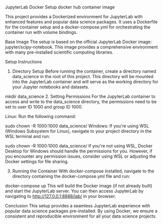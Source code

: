 JupyterLab Docker Setup
docker hub container image

This project provides a Dockerized environment for JupyterLab with enhanced features and popular data science packages. It uses a Dockerfile for the container setup and a docker-compose.yml for orchestrating the container run with volume bindings.

Base Image
The setup is based on the official JupyterLab Docker image: jupyter/scipy-notebook. This image provides a comprehensive environment with many pre-installed scientific computing libraries.

Setup Instructions
1. Directory Setup
Before running the container, create a directory named data_science in the root of this project. This directory will be mounted into the JupyterLab container and will serve as the working directory for your Jupyter notebooks and datasets.

mkdir data_science
2. Setting Permissions
For the JupyterLab container to access and write to the data_science directory, the permissions need to be set to user ID 1000 and group ID 1000.

Linux:
Run the following command:

sudo chown -R 1000:1000 data_science/
Windows:
If you're using WSL (Windows Subsystem for Linux), navigate to your project directory in the WSL terminal and run:

sudo chown -R 1000:1000 data_science/
If you're not using WSL, Docker Desktop for Windows should handle the permissions for you. However, if you encounter any permission issues, consider using WSL or adjusting the Docker settings for file sharing.

3. Running the Container
With docker-compose installed, navigate to the directory containing the docker-compose.yml file and run:

docker-compose up
This will build the Docker image (if not already built) and start the JupyterLab server. You can then access JupyterLab by navigating to http://127.0.0.1:8888/lab/ in your browser.

Conclusion
This setup provides a seamless JupyterLab experience with popular data science packages pre-installed. By using Docker, we ensure a consistent and reproducible environment for all your data science projects.
